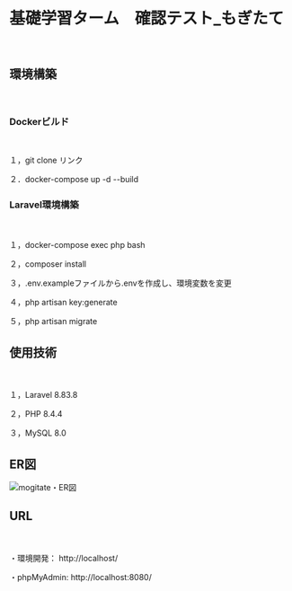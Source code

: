 <h1>基礎学習ターム　確認テスト_もぎたて</h1>

<br>
<h2>環境構築</h2>
<br>

<h3>Dockerビルド</h3>
<br>

１，git clone リンク　


２．docker-compose up -d --build　
<br>




<h3>Laravel環境構築</h3>　
<br>

１，docker-compose exec php bash　　


２，composer install　


３，.env.exampleファイルから.envを作成し、環境変数を変更　


４，php artisan key:generate　


５，php artisan migrate　






<h2>使用技術</h2>　
<br>

１，Laravel 8.83.8　　


２，PHP 8.4.4　


３，MySQL 8.0　
<br>

<h2>ER図</h2>

![mogitate・ER図](https://github.com/user-attachments/assets/e022ee38-9719-469b-a866-b3b4eca6d759)

<h2>URL</h2>　　
<br>

・環境開発：  http://localhost/　


・phpMyAdmin:  http://localhost:8080/　　
